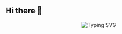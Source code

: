 ## Hi there 👋

<div align="center">
  <img src="https://readme-typing-svg.demolab.com?font=Fira+Code&weight=600&size=30&pause=500&color=2196F3&center=true&vCenter=true&width=400&lines=Hi+there!+👋;I'm+Riteeka+Purnekar!" alt="Typing SVG" />
</div>

<!--
**riteekapurnekar/riteekapurnekar** is a ✨ _special_ ✨ repository because its `README.md` (this file) appears on your GitHub profile.

Here are some ideas to get you started:

- 🔭 I’m currently working on ...
- 🌱 I’m currently learning ...
- 👯 I’m looking to collaborate on ...
- 🤔 I’m looking for help with ...
- 💬 Ask me about ...
- 📫 How to reach me: ...
- 😄 Pronouns: ...
- ⚡ Fun fact: ...
-->
